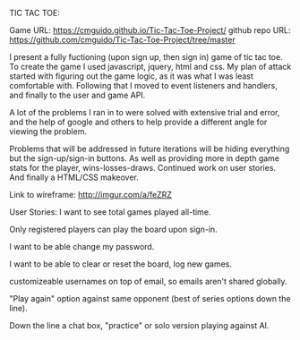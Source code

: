 TIC TAC TOE:

Game URL: https://cmguido.github.io/Tic-Tac-Toe-Project/
github repo URL: https://github.com/cmguido/Tic-Tac-Toe-Project/tree/master


I present a fully fuctioning (upon sign up, then sign in) game of tic tac toe.
To create the game I used javascript, jquery, html and css.
My plan of attack started with figuring out the game logic, as it was what I was
least comfortable with. Following that I moved to event listeners and handlers,
and finally to the user and game API.

A lot of the problems I ran in to were solved with extensive trial and error,
and the help of google and others to help provide a different angle for
viewing the problem.

Problems that will be addressed in future iterations will be hiding everything
but the sign-up/sign-in buttons. As well as providing more in depth game stats
for the player, wins-losses-draws. Continued work on user stories. And finally a HTML/CSS makeover.

Link to wireframe: http://imgur.com/a/feZRZ

User Stories:
I want to see total games played all-time.

Only registered players can play the board upon sign-in.

I want to be able change my password.

I want to be able to clear or reset the board, log new games.

customizeable usernames on top of email, so emails aren't shared globally.

"Play again" option against same opponent (best of series options down the
line).

 Down the line a chat box, "practice" or solo version playing against AI.
